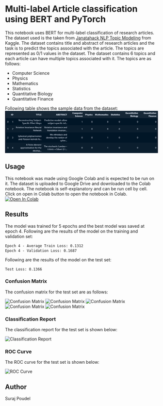 # Multi-label Article classification using BERT and PyTorch
This notebook uses BERT for multi-label classification of research articles. The dataset used is the taken from [Janatahack NLP Topic Modeling](https://www.kaggle.com/code/venkatkrishnan/81-5-janatahack-nlp-topic-modeling/input?select=train.csv) from Kaggle. The dataset contains title and abstract of research articles and the task is to predict the topics associated with the article. The topics are represented as 0/1 values in the dataset. The dataset contains 6 topics and each article can have multiple topics associated with it. The topics are as follows:
* Computer Science
* Physics
* Mathematics
* Statistics
* Quantitative Biology
* Quantitative Finance

Following table shows the sample data from the dataset:
![Sample Data](res/sample_data.png)

## Usage
This notebook was made using Google Colab and is expected to be run on it. The dataset is uploaded to Google Drive and downloaded to the Colab notebook.
The notebook is self-explanatory and can be run cell by cell. Click on open in Colab button to open the notebook in Colab.\
<a target="_blank" href="https://colab.research.google.com/github/SrjPdl/multi-label-article-classification-bert">
  <img src="https://colab.research.google.com/assets/colab-badge.svg" alt="Open In Colab"/>
</a>

## Results
The model was trained for 5 epochs and the best model was saved at epoch 4. Following are the results of the model on the training and validation set:
```
Epoch 4 - Average Train Loss: 0.1312
Epoch 4 - Validation Loss: 0.1687
``````
Following are the results of the model on the test set:
```
Test Loss: 0.1366
```
### Confusion Matrix
The confusion matrix for the test set are as follows:

![Confusion Matrix](res/conf_matrix_cs.png)
![Confusion Matrix](res/conf_matrix_phy.png)
![Confusion Matrix](res/conf_matrix_mat.png)
![Confusion Matrix](res/conf_matrix_qb.png)
![Confusion Matrix](res/conf_matrix_qf.png)

### Classification Report
The classification report for the test set is shown below:

![Classification Report](res/clf_report.png)

### ROC Curve
The ROC curve for the test set is shown below:

![ROC Curve](res/roc_curve.png)

## Author
Suraj Poudel
